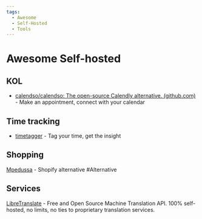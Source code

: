 ```yaml
---
tags:
  - Awesome
  - Self-Hosted
  - Tools
---
```


# Awesome Self-hosted

## KOL

- [calendso/calendso: The open-source Calendly alternative. (github.com)](https://github.com/calendso/calendso) - Make an appointment, connect with your calendar

## Time tracking

- [timetagger](https://github.com/almarklein/timetagger) - Tag your time, get the insight

## Shopping

[Mpedussa](https://github.com/medusajs/medusa) - Shopify alternative #Alternative

## Services

[LibreTranslate](https://github.com/LibreTranslate/LibreTranslate) - Free and Open Source Machine Translation API. 100% self-hosted, no limits, no ties to proprietary translation services.
